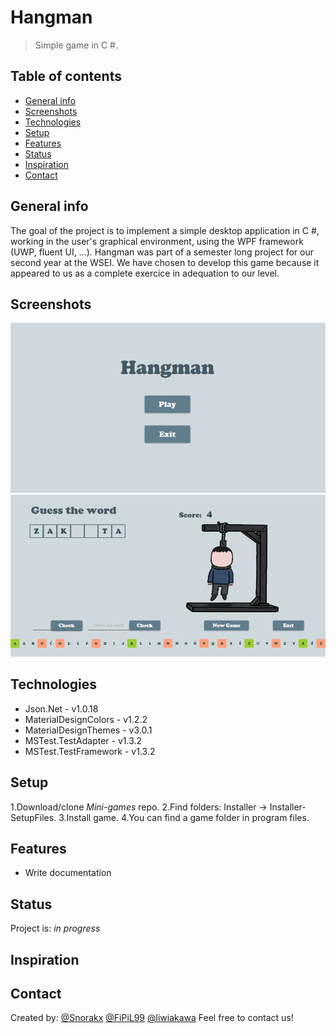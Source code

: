 # Hangman
> Simple game in C #.

## Table of contents
* [General info](#general-info)
* [Screenshots](#screenshots)
* [Technologies](#technologies)
* [Setup](#setup)
* [Features](#features)
* [Status](#status)
* [Inspiration](#inspiration)
* [Contact](#contact)

## General info
The goal of the project is to implement a simple desktop application in C #, working in the user's graphical environment, using the WPF framework (UWP, fluent UI, ...). Hangman was part of a semester long project for our second year at the WSEI. We have chosen to develop this game because it appeared to us as a complete exercice in adequation to our level.

## Screenshots
![Menu](Screenshoot/menu.png)
![Game](Screenshoot/game.png)

## Technologies
* Json.Net - v1.0.18
* MaterialDesignColors - v1.2.2
* MaterialDesignThemes - v3.0.1
* MSTest.TestAdapter - v1.3.2
* MSTest.TestFramework - v1.3.2

## Setup
1.Download/clone _Mini-games_ repo.
2.Find folders: Installer -> Installer-SetupFiles.
3.Install game.
4.You can find a game folder in program files.

## Features
* Write documentation

## Status
Project is: _in progress_

## Inspiration


## Contact
Created by:
[@Snorakx](https://github.com/Snorakx) 
[@FiPiL99](https://github.com/FiPiL99) 
[@liwiakawa](https://github.com/liwiakawa) 
Feel free to contact us!
